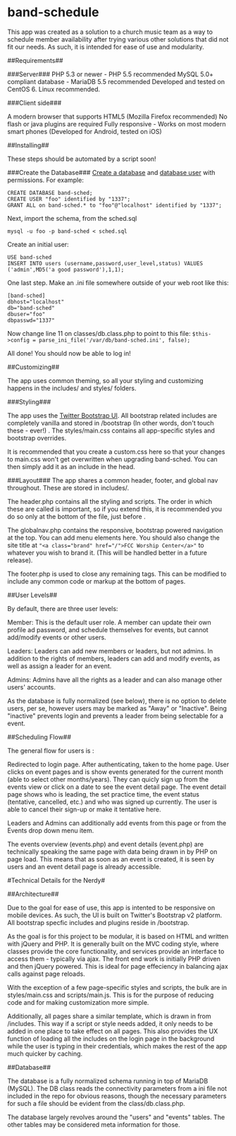 band-schedule
=============

This app was created as a solution to a church music team as a way to schedule member availability after trying various other solutions that did not fit our needs.  As such, it is intended for ease of use and modularity.

##Requirements##

###Server###
PHP 5.3 or newer - PHP 5.5 recommended
MySQL 5.0+ compliant database - MariaDB 5.5 recommended
Developed and tested on CentOS 6.  Linux recommended.

###Client side### 

A modern browser that supports HTML5 (Mozilla Firefox recommended)
No flash or java plugins are required
Fully responsive - Works on most modern smart phones (Developed for Android, tested on iOS)

##Installing##

These steps should be automated by a script soon!

###Create the Database###
[Create a database](https://mariadb.com/kb/en/create-database/) and [database user](https://mariadb.com/kb/en/create-user/) with permissions.  For example:

```
CREATE DATABASE band-sched;
CREATE USER "foo" identified by "1337";
GRANT ALL on band-sched.* to "foo"@"localhost" identified by "1337";

```
Next, import the schema, from the sched.sql
```
mysql -u foo -p band-sched < sched.sql
```
Create an initial user:
```
USE band-sched
INSERT INTO users (username,password,user_level,status) VALUES ('admin',MD5('a good password'),1,1);
```
One last step.  Make an .ini file somewhere outside of your web root like this:
```
[band-sched]
dbhost="localhost"
db="band-sched"
dbuser="foo"
dbpasswd="1337"
```
Now change line 11 on classes/db.class.php to point to this file:
```$this->config = parse_ini_file('/var/db/band-sched.ini', false);```

All done!  You should now be able to log in!

##Customizing##

The app uses common theming, so all your styling and customizing happens in the includes/ and styles/ folders.

###Styling###

The app uses the [Twitter Bootstrap UI](http://getbootstrap.com/).  All bootstrap related includes are completely vanilla and stored in /bootstrap (In other words, don't touch these - ever!) .  The styles/main.css contains all app-specific styles and bootstrap overrides.  

It is recommended that you create a custom.css here so that your changes to main.css won't get overwritten when upgrading band-sched.  You can then simply add it as an include in the head.

###Layout###
The app shares a common header, footer, and global nav throughout.  These are stored in includes/.  

The header.php contains all the styling and scripts.  The order in which these are called is important, so if you extend this, it is recommended you do so only at the bottom of the file, just before </head>.

The globalnav.php contains the responsive, bootstrap powered navigation at the top.  You can add menu elements here.  You should also change the site title at ```"<a class="brand" href="/">FCC Worship Center</a>"``` to whatever you wish to brand it.  (This will be handled better in a future release).

The footer.php is used to close any remaining tags.  This can be modified to include any common code or markup at the bottom of pages.

##User Levels##

By default, there are three user levels:

Member: This is the default user role.  A member can update their own profile ad password, and schedule themselves for events, but cannot add/modify events or other users.

Leaders: Leaders can add new members or leaders, but not admins.  In addition to the rights of members, leaders can add and modify events, as well as assign a leader for an event.

Admins: Admins have all the rights as a leader and can also manage other users' accounts.

As the database is fully normalized (see below), there is no option to delete users, per se, however users may be marked as "Away" or "Inactive".  Being "inactive" prevents login and prevents a leader from being selectable for a event.

##Scheduling Flow##

The general flow for users is :

Redirected to login page.  After authenticating, taken to the home page.  User clicks on event pages and is show events generated for the current month (able to select other months/years).  They can quicly sign up from the events view or click on a date to see the event detail page.  The event detail page shows who is leading, the set practice time, the event status (tentative, cancelled, etc.) and who was signed up currently.  The user is able to cancel their sign-up or make it tentative here.

Leaders and Admins can additionally add events from this page or from the Events drop down menu item.  

The events overview (events.php) and event details (event.php) are technically speaking the same page with data being drawn in by PHP on page load.  This means that as soon as an event is created, it is seen by users and an event detail page is already accessible.

#Technical Details for the Nerdy#

##Architecture##

Due to the goal for ease of use, this app is intented to be responsive on mobile devices.  As such, the UI is built on Twitter's Bootstrap v2 platform. All bootstrap specfic includes and plugins reside in /bootstrap.

As the goal is for this project to be modular, it is based on HTML and written with jQuery and PHP.  It is generally built on the MVC coding style, where classes provide the core functionality, and services provide an interface to access them - typically via ajax.  The front end work is initially PHP driven and then jQuery powered.  This is ideal for page effeciency in balancing ajax calls against page reloads.

With the exception of a few page-specific styles and scripts, the bulk are in styles/main.css and scripts/main.js.  This is for the purpose of reducing code and for making customization more simple.

Additionally, all pages share a similar template, which is drawn in from /includes.  This way if a script or style needs added, it only needs to be added in one place to take effect on all pages.  This also provides the UX function of loading all the includes on the login page in the background while the user is typing in their credentials, which makes the rest of the app much quicker by caching.

##Database##

The database is a fully normalized schema running in top of MariaDB (MySQL).  The DB class reads the connectivity parameters from a ini file not included in the repo for obvious reasons, though the necessary parameters for such a file should be evident from the class/db.class.php.

The database largely revolves around the "users" and "events" tables.  The other tables may be considered meta information for those.

